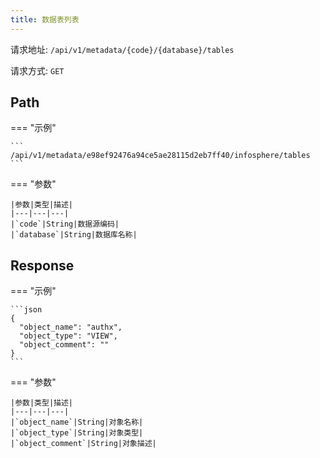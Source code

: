 ```yaml
---
title: 数据表列表
---
```


请求地址: `/api/v1/metadata/{code}/{database}/tables`

请求方式: `GET`

## Path

=== "示例"

    ```
    /api/v1/metadata/e98ef92476a94ce5ae28115d2eb7ff40/infosphere/tables
    ```

=== "参数"

    |参数|类型|描述|
    |---|---|---|
    |`code`|String|数据源编码|
    |`database`|String|数据库名称|

## Response

=== "示例"

    ```json
    {
      "object_name": "authx",
      "object_type": "VIEW",
      "object_comment": ""
    }
    ```

=== "参数"

    |参数|类型|描述|
    |---|---|---|
    |`object_name`|String|对象名称|
    |`object_type`|String|对象类型|
    |`object_comment`|String|对象描述|